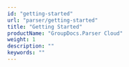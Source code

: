 ```yaml
---
id: "getting-started"
url: "parser/getting-started"
title: "Getting Started"
productName: "GroupDocs.Parser Cloud"
weight: 1
description: ""
keywords: ""
---
```



